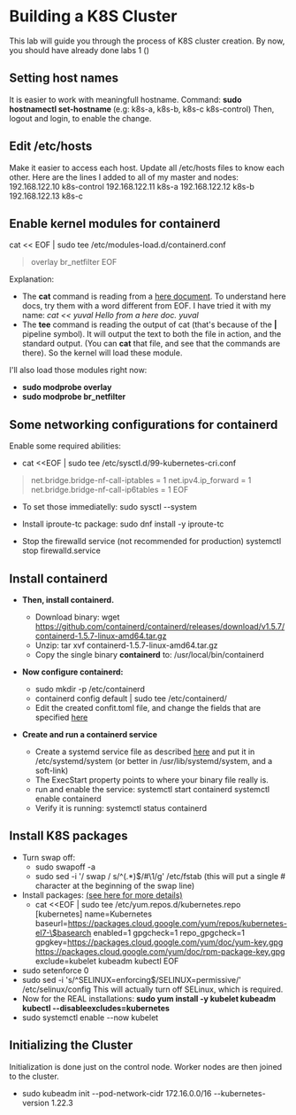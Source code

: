 # Building a K8S Cluster

This lab will guide you through the process of K8S cluster creation.
By now, you should have already done labs 1 ()

## Setting host names
It is easier to work with meaningfull hostname.
Command:
  **sudo hostnamectl set-hostname <host-name>**  (e.g: k8s-a, k8s-b, k8s-c k8s-control)
Then, logout and login, to enable the change.

## Edit /etc/hosts

Make it easier to access each host.
Update all /etc/hosts files to know each other.
Here are the lines I added to all of my master and nodes:
192.168.122.10 k8s-control
192.168.122.11 k8s-a
192.168.122.12 k8s-b
192.168.122.13 k8s-c

## Enable kernel modules for containerd

cat << EOF | sudo tee /etc/modules-load.d/containerd.conf
> overlay
> br_netfilter
> EOF

Explanation:
- The **cat** command is reading from a [here document](https://tldp.org/LDP/abs/html/here-docs.html).
To understand here docs, try them with a word different from EOF.
I have tried it with my name:
*cat << yuval
Hello
from a
here doc.
yuval*
- The **tee** command is reading the output of cat (that's because of the **|** pipeline symbol).
It will output the text to both the file in action, and the standard output.
(You can **cat** that file, and see that the commands are there).
So the kernel will load these module.

I'll also load those modules right now:
- **sudo modprobe overlay**
- **sudo modprobe br_netfilter**

## Some networking configurations for containerd

Enable some required abilities:

- cat <<EOF | sudo tee /etc/sysctl.d/99-kubernetes-cri.conf
> net.bridge.bridge-nf-call-iptables = 1
> net.ipv4.ip_forward = 1
> net.bridge.bridge-nf-call-ip6tables = 1
> EOF

- To set those immediatelly:
sudo sysctl --system

- Install iproute-tc package:
sudo dnf install -y iproute-tc
- Stop the firewalld service (not recommended for production)
systemctl stop firewalld.service

## Install containerd

<!-- - First, remove pre-installed docker from your machines:
  **NOT NEEDED**
  - sudo yum remove buildah skopeo podman containers-common atomic-registries docker container-tools
  - sudo rm -rf /etc/containers/* /var/lib/containers/* /etc/docker /etc/subuid* /etc/subgid*
  - sudo cd ~ && rm -rf /.local/share/containers/ -->
- **Then, install containerd.**
  - Download binary:
    wget https://github.com/containerd/containerd/releases/download/v1.5.7/containerd-1.5.7-linux-amd64.tar.gz
  - Unzip:
    tar xvf containerd-1.5.7-linux-amd64.tar.gz
  - Copy the single binary **containerd** to:
    /usr/local/bin/containerd
- **Now configure containerd:**
  - sudo mkdir -p /etc/containerd
  - containerd config default | sudo tee /etc/containerd/
  - Edit the created confit.toml file, and change the fields that are specified [here](https://kubernetes.io/docs/setup/production-environment/container-runtimes/#containerd-systemd)
- **Create and run a containerd service**

  - Create a systemd service file as described [here](https://github.com/containerd/containerd/blob/main/docs/ops.md) and put it in /etc/systemd/system (or better in /usr/lib/systemd/system, and a soft-link)
  - The ExecStart property points to where your binary file really is.
  - run and enable the service:
  systemctl start containerd
  systemctl enable containerd
  - Verify it is running:
  systemctl status containerd

## Install K8S packages

- Turn swap off:
  - sudo swapoff -a
  - sudo sed -i '/ swap / s/^\(.*\)$/#\1/g' /etc/fstab
  (this will put a single # character at the beginning of the swap line)
- Install packages:
  [(see here for more details)](https://kubernetes.io/docs/setup/production-environment/tools/kubeadm/install-kubeadm/#installing-kubeadm-kubelet-and-kubectl)
  - cat <<EOF | sudo tee /etc/yum.repos.d/kubernetes.repo
[kubernetes]
name=Kubernetes
baseurl=https://packages.cloud.google.com/yum/repos/kubernetes-el7-\$basearch
enabled=1
gpgcheck=1
repo_gpgcheck=1
gpgkey=https://packages.cloud.google.com/yum/doc/yum-key.gpg https://packages.cloud.google.com/yum/doc/rpm-package-key.gpg
exclude=kubelet kubeadm kubectl
EOF
- sudo setenforce 0
- sudo sed -i 's/^SELINUX=enforcing$/SELINUX=permissive/' /etc/selinux/config
  This will actually turn off SELinux, which is required.
- Now for the REAL installations:
  **sudo yum install -y kubelet kubeadm kubectl --disableexcludes=kubernetes**
- sudo systemctl enable --now kubelet


## Initializing the Cluster

Initialization is done just on the control node.
Worker nodes are then joined to the cluster.
- sudo kubeadm init --pod-network-cidr 172.16.0.0/16 --kubernetes-version 1.22.3